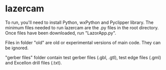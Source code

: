# lazercam

To run, you'll need to install Python, wxPython and Pyclipper library. The minimum files needed to run lazercam are the .py files in the root directory. Once files have been downloaded, run "LazorApp.py". 

Files in folder "old" are old or experimental versions of main code. They can be ignored. 

"gerber files" folder contain test gerber files (.gbl, .gtl), test edge files (.gml) and Excellon drill files (.txt). 
